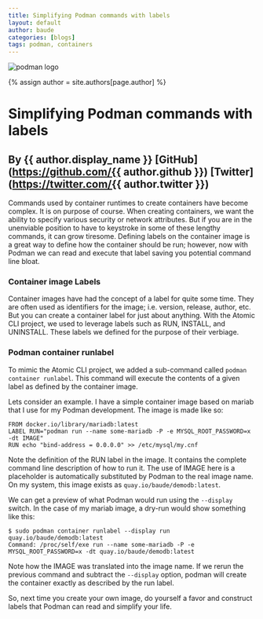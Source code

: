 ```yaml
---
title: Simplifying Podman commands with labels
layout: default
author: baude
categories: [blogs]
tags: podman, containers
---
```


![podman logo](https://podman.io/images/podman.svg)

{% assign author = site.authors[page.author] %}
# Simplifying Podman commands with labels
## By {{ author.display_name }} [GitHub](https://github.com/{{ author.github }}) [Twitter](https://twitter.com/{{ author.twitter }})

Commands used by container runtimes to create containers have become complex.  It is on purpose of course.  When creating
containers, we want the ability to specify various security or network attributes. But if you are in the unenviable position to have to keystroke in some of these lengthy commands, it can grow tiresome.  Defining labels on the container image is a great way to define how the container should be run; however, now with Podman we can read and execute that label saving you potential command line bloat.

<!--readmore-->

### Container image Labels
Container images have had the concept of a label for quite some time. They are often used as identifiers for the image; i.e. version, release, author, etc. But you can create a container label for just about anything.  With the Atomic CLI project, we used to leverage labels such as RUN, INSTALL, and UNINSTALL.  These labels we defined for the purpose of their verbiage.

### Podman container runlabel
To mimic the Atomic CLI project, we added a sub-command called `podman container runlabel`. This command will execute the contents of a given label as defined by the container image.

Lets consider an example.  I have a simple container image based on mariab that I use for my Podman development.  The image is made like so:

```
FROM docker.io/library/mariadb:latest
LABEL RUN="podman run --name some-mariadb -P -e MYSQL_ROOT_PASSWORD=x -dt IMAGE"
RUN echo "bind-address = 0.0.0.0" >> /etc/mysql/my.cnf
```

Note the definition of the RUN label in the image.  It contains the complete command line description of how to run it.  The use of IMAGE here is a placeholder is automatically substituted by Podman to the real image name. On my system, this image exists as `quay.io/baude/demodb:latest`.

We can get a preview of what Podman would run using the `--display` switch.  In the case of my mariab image, a dry-run would show something like this:
```
$ sudo podman container runlabel --display run quay.io/baude/demodb:latest
Command: /proc/self/exe run --name some-mariadb -P -e MYSQL_ROOT_PASSWORD=x -dt quay.io/baude/demodb:latest
```
Note how the IMAGE was translated into the image name.  If we rerun the previous command and subtract the `--display` option, podman will create the container exactly as described by the run label.

So, next time you create your own image, do yourself a favor and construct labels that Podman can read and simplify your life.
